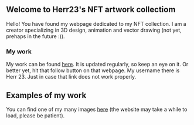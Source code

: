 ## Welcome to Herr23's NFT artwork collectiom

Hello!
You have found my webpage dedicated to my NFT collection.
I am a creator specializing in 3D design, animation and vector drawing (not yet, prehaps in the future :)).

### My work

My work can be found [here](https://rarible.com/items/sale).
It is updated regularly, so keep an eye on it. Or better yet, hit that follow button on that webpage.
My username there is Herr 23.
Just in case that link does not work properly.

## Examples of my work
You can find one of my many images [here](https://rarible.com/token/0xc9154424B823b10579895cCBE442d41b9Abd96Ed:64606019300981455660663143093634491188788310812530906169263189228545143472132?tab=details) (the website may take a while to load, please be patient).
